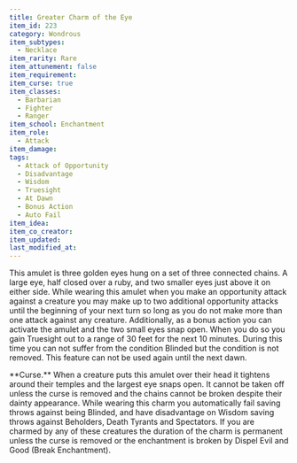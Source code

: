 ```yaml
---
title: Greater Charm of the Eye
item_id: 223
category: Wondrous
item_subtypes:
  - Necklace
item_rarity: Rare
item_attunement: false
item_requirement:
item_curse: true
item_classes:
  - Barbarian
  - Fighter
  - Ranger
item_school: Enchantment
item_role:
  - Attack
item_damage:
tags:
  - Attack of Opportunity
  - Disadvantage
  - Wisdom
  - Truesight
  - At Dawn
  - Bonus Action
  - Auto Fail
item_idea:
item_co_creator:
item_updated: 
last_modified_at: 
---
```


This amulet is three golden eyes hung on a set of three connected chains. A large eye, half closed over a ruby, and two smaller eyes just above it on either side.
While wearing this amulet when you make an opportunity attack against a creature you may make up to two additional opportunity attacks until the beginning of your next turn so long as you do not make more than one attack against any creature.
Additionally, as a bonus action you can activate the amulet and the two small eyes snap open. When you do so you gain Truesight out to a range of 30 feet for the next 10 minutes. During this time you can not suffer from the condition Blinded but the condition is not removed. This feature can not be used again until the next dawn.

<section id="curse">
**Curse.** When a creature puts this amulet over their head it tightens around their temples and the largest eye snaps open. It cannot be taken off unless the curse is removed and the chains cannot be broken despite their dainty appearance.
While wearing this charm you automatically fail saving throws against being Blinded, and have disadvantage on Wisdom saving throws against Beholders, Death Tyrants and Spectators. If you are charmed by any of these creatures the duration of the charm is permanent unless the curse is removed or the enchantment is broken by <magic-spell>Dispel Evil and Good</magic-spell> (Break Enchantment).
</section>
